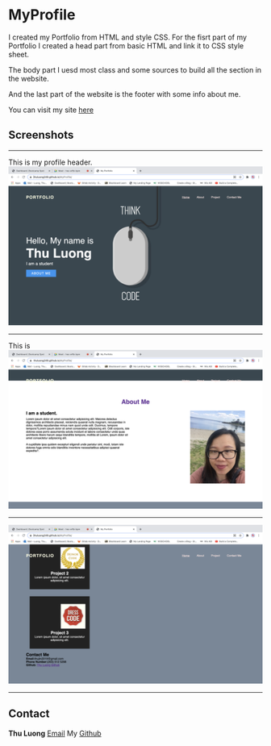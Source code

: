 # MyProfile

I created my Portfolio from HTML and style CSS.
For the fisrt part of my Portfolio I created a head part from basic HTML and link it to CSS style sheet. 

The body part I uesd most class and some sources to build all the section in the website.

And the last part of the website is the footer with some info about me. 

You can visit my site [here](https://thuluong249.github.io/MyProfile/)


## Screenshots

--- 
This is my profile header.
![header](/Assets/image/header.png)


---
This is 
![header](/Assets/image/Aboutme.png)


---
![header](/Assets/image/contactme.png)


---

## Contact
**Thu Luong** [Email](mailto:thujtn2019@gmail.com)
My [Github](https://github.com/thuluong249)






